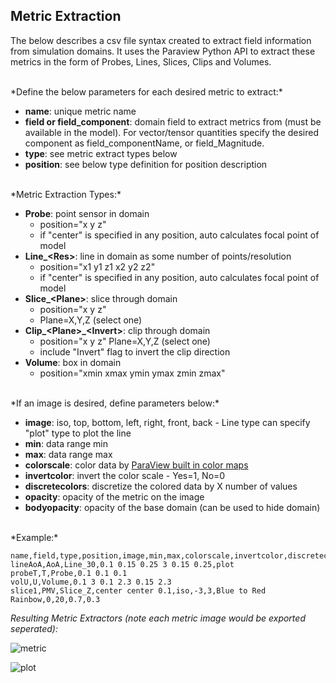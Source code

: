 
## Metric Extraction

The below describes a csv file syntax created to extract field information from simulation domains. It uses the Paraview Python API to extract these metrics in the form of Probes, Lines, Slices, Clips and Volumes.

<br>
*Define the below parameters for each desired metric to extract:*

* **name**: unique metric name
* **field or field_component**: domain field to extract metrics from (must be available in the model). For vector/tensor quantities specify the desired component as field_componentName, or field_Magnitude.
* **type**: see metric extract types below
* **position**: see below type definition for position description

<br>
*Metric Extraction Types:*

* **Probe**: point sensor in domain
    * position="x y z"
    * if "center" is specified in any position, auto calculates focal point of model
* **Line_\<Res\>**: line in domain as some number of points/resolution
    * position="x1 y1 z1 x2 y2 z2"
    * if "center" is specified in any position, auto calculates focal point of model
* **Slice_\<Plane\>**: slice through domain
    * position="x y z"
    * Plane=X,Y,Z (select one)
* **Clip_\<Plane\>_\<Invert\>**: clip through domain
    * position="x y z" Plane=X,Y,Z (select one)
    * include "Invert" flag to invert the clip direction
* **Volume**: box in domain
    * position="xmin xmax ymin ymax zmin zmax"

<br>
*If an image is desired, define parameters below:*

* **image**: iso, top, bottom, left, right, front, back - Line type can specify "plot" type to plot the line
* **min**: data range min
* **max**: data range max
* **colorscale**: color data by [ParaView built in color maps](http://www.paraview.org/Wiki/images/7/73/Luts.png)
* **invertcolor**: invert the color scale - Yes=1, No=0
* **discretecolors**: discretize the colored data by X number of values
* **opacity**: opacity of the metric on the image
* **bodyopacity**: opacity of the base domain (can be used to hide domain)

<br>
*Example:*

```
name,field,type,position,image,min,max,colorscale,invertcolor,discretecolors,opacity,bodyopacity
lineAoA,AoA,Line_30,0.1 0.15 0.25 3 0.15 0.25,plot
probeT,T,Probe,0.1 0.1 0.1
volU,U,Volume,0.1 3 0.1 2.3 0.15 2.3
slice1,PMV,Slice_Z,center center 0.1,iso,-3,3,Blue to Red Rainbow,0,20,0.7,0.3
```

*Resulting Metric Extractors (note each metric image would be exported seperated):*

![metric](metric_example.png)

![plot](plot_example.png)
